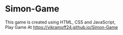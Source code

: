 # Simon-Game
This game is created using HTML, CSS and JavaScript,  
Play Game At https://vikramoff24.github.io/Simon-Game
